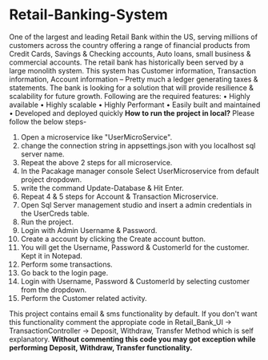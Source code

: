 # Retail-Banking-System
One of the largest and leading Retail Bank within the US, serving millions of customers across the country offering a range of financial products from Credit Cards, Savings &amp; Checking accounts, Auto loans, small business &amp; commercial accounts. The retail bank has historically been served by a large monolith system. This system has Customer information, Transaction information, Account information – Pretty much a ledger generating taxes &amp; statements. The bank is looking for a solution that will provide resilience &amp; scalability for future growth. Following are the required features: • Highly available • Highly scalable • Highly Performant • Easily built and maintained • Developed and deployed quickly
**How to run the project in local?**
Please follow the below steps-
1) Open a microservice like "UserMicroService".
2) change the connection string in appsettings.json with you localhost sql server name.
3) Repeat the above 2 steps for all microservice.
4) In the Pacakage manager console Select UserMicroservice from default project dropdown.
5) write the command Update-Database & Hit Enter.
6) Repeat 4 & 5 steps for Account & Transaction Microservice.
7) Open Sql Server management studio and insert a admin credentials in the UserCreds table.
8) Run the project.
9) Login with Admin Username & Password.
10) Create a account by clicking the Create account button.
11) You will get the Username, Password & CustomerId for the customer. Kept it in Notepad.
12) Perform some transactions.
13) Go back to the login page.
14) Login with Username, Password & CustomerId by selecting customer from the dropdown.
15) Perform the Customer related activity.

This project contains email & sms functionality by default.
If you don't want this functionality comment the appropiate code in Retail_Bank_UI -> TransactionController -> Deposit, Withdraw, Transfer Method which is self explanatory.
**Without commenting this code you may got exception while performing Deposit, Withdraw, Transfer functionality.**
